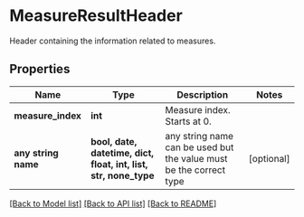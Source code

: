 # MeasureResultHeader

Header containing the information related to measures.

## Properties
Name | Type | Description | Notes
------------ | ------------- | ------------- | -------------
**measure_index** | **int** | Measure index. Starts at 0. | 
**any string name** | **bool, date, datetime, dict, float, int, list, str, none_type** | any string name can be used but the value must be the correct type | [optional]

[[Back to Model list]](../README.md#documentation-for-models) [[Back to API list]](../README.md#documentation-for-api-endpoints) [[Back to README]](../README.md)


